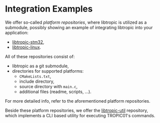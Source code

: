 # Integration Examples
We offer so-called *platform repositories*, where libtropic is utilized as a submodule, possibly showing an example of integrating libtropic into your application:

- [libtropic-stm32](https://github.com/tropicsquare/libtropic-stm32),
- [libtropic-linux](https://github.com/tropicsquare/libtropic-linux).

All of these repositories consist of:

- libtropic as a git submodule,
- directories for supported platforms:
    - `CMakeLists.txt`,
    - include directory,
    - source directory with `main.c`,
    - additional files (readme, scripts, ...).

For more detailed info, refer to the aforementioned platform repositories.

Beside these platform repositories, we offer the [libtropic-util](https://github.com/tropicsquare/libtropic-util) repository, which implements a CLI based utility for executing TROPIC01's commands.
